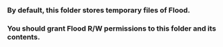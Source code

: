 ### By default, this folder stores temporary files of Flood.

### You should grant Flood R/W permissions to this folder and its contents.
